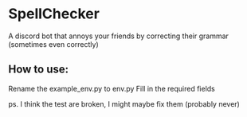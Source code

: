 # SpellChecker
A discord bot that annoys your friends by correcting their grammar (sometimes even correctly)

## How to use:
Rename the example_env.py to env.py 
Fill in the required fields

ps. I think the test are broken, I might maybe fix them (probably never)
